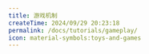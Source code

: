```yaml
---
title: 游戏机制
createTime: 2024/09/29 20:23:18
permalink: /docs/tutorials/gameplay/
icon: material-symbols:toys-and-games
---
```

<CardGrid>
<LinkCard title="仿制伤害" href="/docs/tutorials/gameplay/imitation-damage" description="由仿制工具、武器对使用者造成的伤害" />
<LinkCard title="文章" href="/docs/tutorials/gameplay/article" description="了解模组的文章/阅读物" />
</CardGrid>